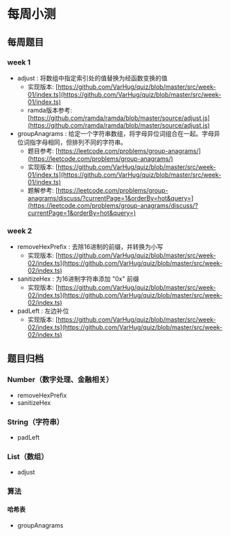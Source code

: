 # 每周小测

## 每周题目

### week 1
* adjust : 将数组中指定索引处的值替换为经函数变换的值
  * 实现版本: [https://github.com/VarHug/quiz/blob/master/src/week-01/index.ts](https://github.com/VarHug/quiz/blob/master/src/week-01/index.ts)
  * ramda版本参考: [https://github.com/ramda/ramda/blob/master/source/adjust.js](https://github.com/ramda/ramda/blob/master/source/adjust.js)
* groupAnagrams : 给定一个字符串数组，将字母异位词组合在一起。字母异位词指字母相同，但排列不同的字符串。
  * 题目参考: [https://leetcode.com/problems/group-anagrams/](https://leetcode.com/problems/group-anagrams/)
  * 实现版本: [https://github.com/VarHug/quiz/blob/master/src/week-01/index.ts](https://github.com/VarHug/quiz/blob/master/src/week-01/index.ts)
  * 题解参考: [https://leetcode.com/problems/group-anagrams/discuss/?currentPage=1&orderBy=hot&query=](https://leetcode.com/problems/group-anagrams/discuss/?currentPage=1&orderBy=hot&query=)

### week 2
* removeHexPrefix : 去除16进制的前缀，并转换为小写
  * 实现版本: [https://github.com/VarHug/quiz/blob/master/src/week-02/index.ts](https://github.com/VarHug/quiz/blob/master/src/week-02/index.ts)
* sanitizeHex : 为16进制字符串添加 "0x" 前缀
  * 实现版本: [https://github.com/VarHug/quiz/blob/master/src/week-02/index.ts](https://github.com/VarHug/quiz/blob/master/src/week-02/index.ts)
* padLeft : 左边补位
  * 实现版本: [https://github.com/VarHug/quiz/blob/master/src/week-02/index.ts](https://github.com/VarHug/quiz/blob/master/src/week-02/index.ts)
## 题目归档

### Number（数字处理、金融相关）
* removeHexPrefix
* sanitizeHex

### String（字符串）
* padLeft

### List（数组）
* adjust

### 算法

#### 哈希表
* groupAnagrams
